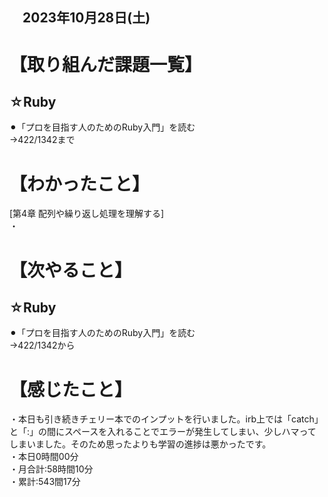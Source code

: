 ## 　2023年10月28日(土)
# 【取り組んだ課題一覧】
## ☆Ruby
⚫︎「プロを目指す人のためのRuby入門」を読む<br>
→422/1342まで<br>
# 【わかったこと】
[第4章 配列や繰り返し処理を理解する]<br>
・<br>
# 【次やること】
## ☆Ruby
⚫︎「プロを目指す人のためのRuby入門」を読む<br>
→422/1342から<br>
# 【感じたこと】
・本日も引き続きチェリー本でのインプットを行いました。irb上では「catch」と「:」の間にスペースを入れることでエラーが発生してしまい、少しハマってしまいました。そのため思ったよりも学習の進捗は悪かったです。<br>
・本日0時間00分<br>
・月合計:58時間10分<br>
・累計:543間17分<br>
